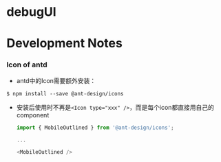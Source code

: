 # debugUI

# Development Notes

### Icon of antd

- antd中的Icon需要额外安装：

```shell
$ npm install --save @ant-design/icons
```

- 安装后使用时不再是`<Icon type="xxx" />`，而是每个icon都直接用自己的component

  ```javascript
  import { MobileOutlined } from '@ant-design/icons';
  
  ...
  
  <MobileOutlined />
  ```

  

